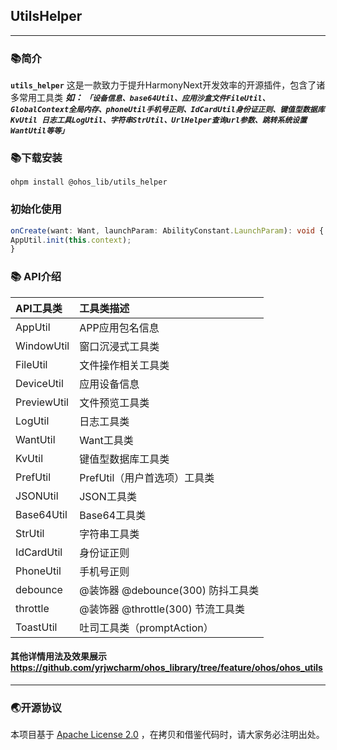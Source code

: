 
## UtilsHelper
___
### 📚简介
**`utils_helper`** 这是一款致力于提升HarmonyNext开发效率的开源插件，包含了诸多常用工具类
***如：  `「设备信息、base64Util、应用沙盒文件FileUtil、GlobalContext全局内存、phoneUtil手机号正则、IdCardUtil身份证正则、键值型数据库KvUtil
日志工具LogUtil、字符串StrUtil、UrlHelper查询url参数、跳转系统设置WantUtil等等」`***

### 📚下载安装

`ohpm install @ohos_lib/utils_helper`

### 初始化使用

```typescript
onCreate(want: Want, launchParam: AbilityConstant.LaunchParam): void {
AppUtil.init(this.context);
}
```

### 📚 API介绍

| API工具类      | 工具类描述                        |
|:------------|:-----------------------------|
| AppUtil     | APP应用包名信息                    |
| WindowUtil  | 窗口沉浸式工具类                     |
| FileUtil    | 文件操作相关工具类                    |
| DeviceUtil  | 应用设备信息                       |
| PreviewUtil | 文件预览工具类                      |
| LogUtil     | 日志工具类                        |
| WantUtil    | Want工具类                      |
| KvUtil      | 键值型数据库工具类                    |
| PrefUtil    | PrefUtil（用户首选项）工具类           |
| JSONUtil    | JSON工具类                      |
| Base64Util  | Base64工具类                    |
| StrUtil     | 字符串工具类                       |
| IdCardUtil  | 身份证正则                        |
| PhoneUtil   | 手机号正则                        |
| debounce    | @装饰器   @debounce(300)  防抖工具类 |
| throttle    | @装饰器   @throttle(300)  节流工具类 |
| ToastUtil   | 吐司工具类（promptAction）          |

#### 其他详情用法及效果展示 https://github.com/yrjwcharm/ohos_library/tree/feature/ohos/ohos_utils

---
###  🌏开源协议
本项目基于 [Apache License 2.0](https://www.apache.org/licenses/LICENSE-2.0.html) ，在拷贝和借鉴代码时，请大家务必注明出处。

